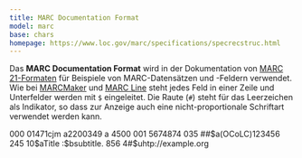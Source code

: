 ```yaml
---
title: MARC Documentation Format
model: marc
base: chars
homepage: https://www.loc.gov/marc/specifications/specrecstruc.html
---
```


Das **MARC Documentation Format** wird in der Dokumentation von [MARC 21-Formaten](../marc) für Beispiele von MARC-Datensätzen und -Feldern verwendet. Wie bei [MARCMaker](maker) und [MARC Line](line) steht jedes Feld in einer Zeile und Unterfelder werden mit `$` eingeleitet. Die Raute (`#`) steht für das Leerzeichen als Indikator, so dass zur Anzeige auch eine nicht-proportionale Schriftart verwendet werden kann.

<example>
000   01471cjm a2200349 a 4500
001   5674874
035 ##$a(OCoLC)123456
245 10$aTitle :$bsubtitle.
856 4#$uhtp://example.org
</example>
